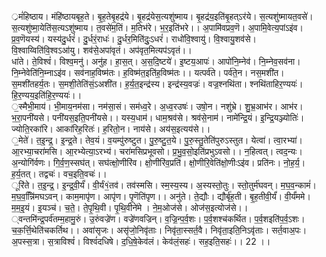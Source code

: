 

  
्रमं॑हिष्ठाय। मंहि॑ष्ठायबृह॒ते। बृ॒ह॒तेबृ॒हद्र॑ये। बृ॒हद्र॑येस॒त्यशु॑ष्माय। बृ॒हद्र॑य॒इति॑बृ॒हत्ऽर॑ये। स॒त्यशु॑ष्मायत॒वसे॑। स॒त्यशु॑ष्मा॒येति॑स॒त्यऽशु॑ष्माय। त॒वसे॑म॒तिं। म॒तिभ॑रे। भ॒र॒इति॑भरे।। अ॒पामि॑वप्रव॒णॆ। अ॒पामि॒वेत्य॒पांऽइ॑व। प्र॒व॒णॆयस्य॑। यस्य॑दु॒र्धरं॑। दु॒र्धरं॒राधः॑। दु॒र्धर॒मिति॑दुः॒ऽधरं॑। राधो॑वि॒श्वायु॑। वि॒श्वायु॒शव॑से। वि॒श्वाय्विति॑वि॒श्वऽआ॑यु। शव॑से॒अपा॑वृतं। अप॑वृत॒मित्यप॑ऽवृतं।।  
धा॑ते। ते॒विश्वं॑। विश्व॒मनु॑। अनु॑ह। हा॒स॒त्। अ॒स॒दि॒ष्टये॑। इ॒ष्टय॒आपः॑। आपो॑नि॒म्नेव॑। नि॒म्नेव॒सव॑ना। नि॒म्नेवेति॑नि॒म्नाऽइ॑व। सव॑नाह॒विष्म॑तः। ह॒विष्म॑त॒इति॑ह॒विष्म॑तः।। यत्पर्व॑ते। पर्व॑ते॒न। नस॒मशी॑त। स॒मशी॑तहर्य॒तः। स॒मशी॒तेति॑सं॒ऽअशी॑त। ह॒र्य॒त॒इन्द्र॑स्य। इन्द्र॑स्य॒वज्रः॑। वज्र॒श्नथि॑ता। श्नथि॑ताहिर॒ण्ययः॑। हि॒र॒ण्यय॒इति॑हि॒र॒ण्ययः॑।।  
॒स्मैभी॒माय॑। भी॒माय॒नम॑सा। नम॑सा॒सं। सम॑ध्व॒रे। अ॒ध्व॒रउषः॑। उषो॒न। नशु॑भ्रे। शु॒भ्र॒आभ॑र। आभ॑र। भ॒रा॒पनी॑यसे। पनी॑यस॒इति॒पनी॑यसे।। यस्य॒धाम॑। धाम॒श्रव॑से। श्रव॑से॒नाम॑। नामे॑न्द्रि॒यं। इ॒न्द्रि॒यञ्ज्योतिः॑। ज्योति॒रका॑रि। आका॑रिह॒रितः॑। ह॒रितो॒न। नाय॑से। अय॑स॒इत्यय॑से।।  
॒मेते॑। त॒इ॒न्द्र॒। इ॒न्द्र॒ते। तेव॒यं। व॒यम्पु॑रुष्टुत। पु॒रु॒ष्टु॒त॒ये। पु॒रु॒स्तु॒तेति॑पुरुऽस्तुत। येत्वा॑। त्वा॒रभ्या॑। आ॒रभ्या॒चरा॑मसि। आ॒रभ्येत्या॒ऽरभ्य॑। चरा॑मसिप्रभूवसो। प्र॒भु॒व॒सो॒इति॑प्रभुऽवसो।। न॒हित्वत्। त्वद॒न्यः। अ॒न्योगि॑र्वणः। गि॒र्व॒ण॒स्सघ॑त्। सघ॑त्क्षो॒णीरि॑व। क्षो॒णीरि॑व॒प्रति॑। क्षो॒णीरि॒वेति॑क्षो॒णीःऽइ॑व। प्रति॑नः। नो॒ह॒र्य॒। ह॒र्य॒तत्। तद्वचः॑। वच॒इति॒वचः॑।।  
ूरि॑ते। त॒इ॒न्द्र॒। इ॒न्द्र॒वी॒र्यं॑। वी॒र्यं१॒॑तव॑। तव॑स्मसि। स्म॒स्य॒स्य। अ॒स्यस्तो॒तुः। स्तो॒तुर्म॑घवन्। म॒घ॒व॒न्कामं॑। म॒घ॒व॒न्निि॑मघऽवन्। काम॒मापृ॑ण। आपृ॑ण। पृ॒णॆति॑पृण।। अनु॑ते। ते॒द्यौः। द्यौर्बृ॑ह॒ती। बृ॒ह॒तीवी॒र्यं॑। वी॒र्यं॑ममे। म॒म॒इ॒यं। इ॒यञ्च॑। च॒ते॒। ते॒पृ॒थि॒वी। पृ॒थि॒वीने॑मे । ने॒म॒ओज॑से। ओज॑स॒इत्योज॑से।।  
्वन्तमि॑न्द्र॒पर्व॑तम्म॒हामु॒रुं। उ॒रुंवज्रे॑ण। वज्रे॑णवज्रिन्। व॒ज्रि॒न्प॒र्व॒शः। प॒र्व॒शश्च॑कर्थित। प॒र्व॒शइति॑प॒र्व॒ऽशः। च॒क॒र्त्ति॒थेति॑चकर्तिथ।। अवा॑सृजः। असृ॑जो॒निवृ॑ताः। निवृ॑ता॒स्सर्त॒वै। निवृ॑ता॒इति॒निऽवृ॑ताः। सर्त॒वाअ॒पः। अ॒पस्स॒त्रा। स॒त्राविश्वं॑। विश्वं॑दधिषे। द॒धि॒षे॒केव॑लं। केव॑लं॒सहः॑। सह॒इति॒सहः॑।। 22 ।।  
